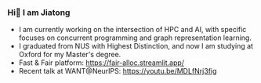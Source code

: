 ### Hi👋 I am Jiatong

- I am currently working on the intersection of HPC and AI, with specific focuses on concurrent programming and graph representation learning.
- I graduated from NUS with Highest Distinction, and now I am studying at Oxford for my Master's degree.
- Fast & Fair platform: https://fair-alloc.streamlit.app/
- Recent talk at WANT@NeurIPS: https://youtu.be/MDLfNrj3fig 

<!--
**JThh/JThh** is a ✨ _special_ ✨ repository because its `README.md` (this file) appears on your GitHub profile.

Here are some ideas to get you started:

- 🔭 I’m currently working on ...
- 🌱 I’m currently learning ...
- 👯 I’m looking to collaborate on ...
- 🤔 I’m looking for help with ...
- 💬 Ask me about ...
- 📫 How to reach me: ...
- 😄 Pronouns: ...
- ⚡ Fun fact: ...
-->
